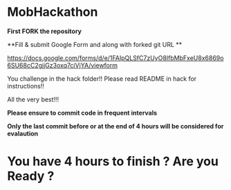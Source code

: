 # MobHackathon

**First FORK the repository**

**Fill & submit Google Form and along with forked git URL **

https://docs.google.com/forms/d/e/1FAIpQLSfC7zUyO8IfbMbFxeU8x6869o6SU68cC2gjjGz3oxq7ciVjYA/viewform

You challenge in the hack folder!! Please read README in hack for instructions!! 

All the very best!!!

**Please ensure to commit code in frequent intervals**

**Only the last commit before or at the end of 4 hours will be considered for evalaution** 

# You have 4 hours to finish ? Are you Ready ? 
